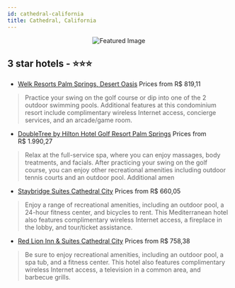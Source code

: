 ```yaml
---
id: cathedral-california
title: Cathedral, California
---
```


<center><img src="https://i.travelapi.com/hotels/2000000/1150000/1140800/1140793/036343fb_z.jpg" alt="Featured Image" /></center>


##  3 star hotels - ⭐️⭐️⭐️

-    [Welk Resorts Palm Springs, Desert Oasis](https://us.hurb.com/hotels/cathedral/welk-resorts-palm-springs-desert-oasis-JNP-JP117429?cmp=18055) Prices from R$ 819,11
   > Practice your swing on the golf course or dip into one of the 2 outdoor swimming pools. Additional features at this condominium resort include complimentary wireless Internet access, concierge services, and an arcade/game room.
-    [DoubleTree by Hilton Hotel Golf Resort Palm Springs](https://us.hurb.com/hotels/cathedral/doubletree-by-hilton-hotel-golf-resort-palm-springs-JNP-JP790625?cmp=18055) Prices from R$ 1.990,27
   > Relax at the full-service spa, where you can enjoy massages, body treatments, and facials. After practicing your swing on the golf course, you can enjoy other recreational amenities including outdoor tennis courts and an outdoor pool. Additional amen
-    [Staybridge Suites Cathedral City](https://us.hurb.com/hotels/cathedral/staybridge-suites-cathedral-city-JNP-JP00376H?cmp=18055) Prices from R$ 660,05
   > Enjoy a range of recreational amenities, including an outdoor pool, a 24-hour fitness center, and bicycles to rent. This Mediterranean hotel also features complimentary wireless Internet access, a fireplace in the lobby, and tour/ticket assistance.
-    [Red Lion Inn & Suites Cathedral City](https://us.hurb.com/hotels/cathedral/red-lion-inn-suites-cathedral-city-JNP-JP437139?cmp=18055) Prices from R$ 758,38
   > Be sure to enjoy recreational amenities, including an outdoor pool, a spa tub, and a fitness center. This hotel also features complimentary wireless Internet access, a television in a common area, and barbecue grills.
